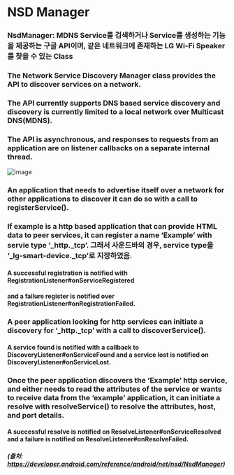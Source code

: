 # NSD Manager

### NsdManager: MDNS Service를 검색하거나 Service를 생성하는 기능을 제공하는 구글 API이며, 같은 네트워크에 존재하는 LG Wi-Fi Speaker를 찾을 수 있는 Class
### The Network Service Discovery Manager class provides the API to discover services on a network.
### The API currently supports DNS based service discovery and discovery is currently limited to a local network over Multicast DNS(MDNS).
### The API is asynchronous, and responses to requests from an application are on listener callbacks on a separate internal thread.

![image](https://user-images.githubusercontent.com/49303504/152706481-429b6b20-6f39-4172-8105-7574ee527657.png)

### An application that needs to advertise itself over a network for other applications to discover it can do so with a call to registerService().
### If example is a http based application that can provide HTML data to peer services, it can register a name ‘Example’ with servie type ‘_http._tcp’. 그래서 사운드바의 경우, service type을 ‘_lg-smart-device._tcp’로 지정하였음.

#### A successful registration is notified with RegistrationListener#onServiceRegistered 
#### and a failure register is notified over RegistrationListener#onRegistrationFailed.

### A peer application looking for http services can initiate a discovery for ‘_http._tcp’ with a call to discoverService(). 

#### A service found is notified with a callback to DiscoveryListener#onServiceFound and a service lost is notified on DiscoveryListener#onServiceLost.

### Once the peer application discovers the ‘Example’ http service, and either needs to read the attributes of the service or wants to receive data from the ‘example’ application, it can initiate a resolve with resolveService() to resolve the attributes, host, and port details.

#### A successful resolve is notified on ResolveListener#onServiceResolved and a failure is notified on ResolveListener#onResolveFailed. 


##### (출처: https://developer.android.com/reference/android/net/nsd/NsdManager)

